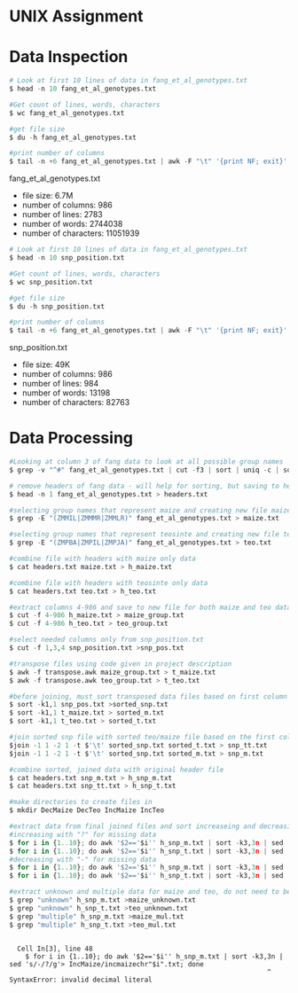 
# UNIX Assignment

# Data Inspection


```python
# Look at first 10 lines of data in fang_et_al_genotypes.txt
$ head -n 10 fang_et_al_genotypes.txt
```


```python
#Get count of lines, words, characters
$ wc fang_et_al_genotypes.txt
```


```python
#get file size
$ du -h fang_et_al_genotypes.txt
```


```python
#print number of columns
$ tail -n +6 fang_et_al_genotypes.txt | awk -F "\t" '{print NF; exit}'
```

fang_et_al_genotypes.txt
- file size: 6.7M
- number of columns: 986
- number of lines: 2783
- number of words: 2744038
- number of characters: 11051939


```python
# Look at first 10 lines of data in fang_et_al_genotypes.txt
$ head -n 10 snp_position.txt
```


```python
#Get count of lines, words, characters
$ wc snp_position.txt
```


```python
#get file size
$ du -h snp_position.txt
```


```python
#print number of columns
$ tail -n +6 fang_et_al_genotypes.txt | awk -F "\t" '{print NF; exit}'
```

snp_position.txt
- file size: 49K
- number of columns: 986
- number of lines: 984
- number of words: 13198
- number of characters: 82763

# Data Processing


```python
#Looking at column 3 of fang data to look at all possible group names
$ grep -v "^#" fang_et_al_genotypes.txt | cut -f3 | sort | uniq -c | sort -n

# remove headers of fang data - will help for sorting, but saving to headers file for later use
$ head -n 1 fang_et_al_genotypes.txt > headers.txt

#selecting group names that represent maize and creating new file maize.txt
$ grep -E "(ZMMIL|ZMMMR|ZMMLR)" fang_et_al_genotypes.txt > maize.txt

#selecting group names that represent teosinte and creating new file teo.txt
$ grep -E "(ZMPBA|ZMPIL|ZMPJA)" fang_et_al_genotypes.txt > teo.txt

#combine file with headers with maize only data
$ cat headers.txt maize.txt > h_maize.txt

#combine file with headers with teosinte only data
$ cat headers.txt teo.txt > h_teo.txt

#extract columns 4-986 and save to new file for both maize and teo data
$ cut -f 4-986 h_maize.txt > maize_group.txt
$ cut -f 4-986 h_teo.txt > teo_group.txt

#select needed columns only from snp_position.txt
$ cut -f 1,3,4 snp_position.txt >snp_pos.txt

#transpose files using code given in project description
$ awk -f transpose.awk maize_group.txt > t_maize.txt
$ awk -f transpose.awk teo_group.txt > t_teo.txt

#before joining, must sort transposed data files based on first column of all
$ sort -k1,1 snp_pos.txt >sorted_snp.txt
$ sort -k1,1 t_maize.txt > sorted_m.txt
$ sort -k1,1 t_teo.txt > sorted_t.txt

#join sorted snp file with sorted teo/maize file based on the first columns of all files and save this to a new, joined file for each
$join -1 1 -2 1 -t $'\t' sorted_snp.txt sorted_t.txt > snp_tt.txt
$join -1 1 -2 1 -t $'\t' sorted_snp.txt sorted_m.txt > snp_m.txt

#combine sorted, joined data with original header file
$ cat headers.txt snp_m.txt > h_snp_m.txt
$ cat headers.txt snp_tt.txt > h_snp_t.txt

#make directories to create files in
$ mkdir DecMaize DecTeo IncMaize IncTeo

#extract data from final joined files and sort increaseing and decreasing based on chromosome number for both maize and teo (separately)
#increasing with "?" for missing data
$ for i in {1..10}; do awk '$2=='$i'' h_snp_m.txt | sort -k3,3n | sed 's/-/?/g'> IncMaize/incmaizechr"$i".txt; done
$ for i in {1..10}; do awk '$2=='$i'' h_snp_t.txt | sort -k3,3n | sed 's/-/?/g'> IncTeo/incteochr"$i".txt; done
#decreasing with "-" for missing data
$ for i in {1..10}; do awk '$2=='$i'' h_snp_m.txt | sort -k3,3n | sed 's/-/?/g'> DecMaize/decmaizechr"$i".txt; done
$ for i in {1..10}; do awk '$2=='$i'' h_snp_t.txt | sort -k3,3n | sed 's/-/?/g'> DecTeo/decteochr"$i".txt; done

#extract unknown and multiple data for maize and teo, do not need to be ordered
$ grep "unknown" h_snp_m.txt >maize_unknown.txt
$ grep "unknown" h_snp_t.txt >teo_unknown.txt
$ grep "multiple" h_snp_m.txt >maize_mul.txt
$ grep "multiple" h_snp_t.txt >teo_mul.txt



```


      Cell In[3], line 48
        $ for i in {1..10}; do awk '$2=='$i'' h_snp_m.txt | sort -k3,3n | sed 's/-/?/g'> IncMaize/incmaizechr"$i".txt; done
                                                                     ^
    SyntaxError: invalid decimal literal




```python

```
